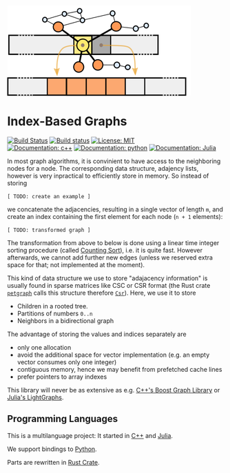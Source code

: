 ![](docs/src/julia/assets/logo.png)

Index-Based Graphs
==================

[![Build Status][travis]](https://travis-ci.com/EQt/graphidx)
[![Build status][appveyor]](https://ci.appveyor.com/project/EQt/graphidx)
[![License: MIT][license-img]](LICENSE.md)
      
[![Documentation: c++][docs-cxx]](https://eqt.github.io/graphidx/cxx)
[![Documentation: python][docs-python]](https://eqt.github.io/graphidx/python)
[![Documentation: Julia][docs-julia]](https://eqt.github.io/graphidx/julia)


In most graph algorithms, it is convinient to have access to the neighboring nodes for a node.
The corresponding data structure, adajency lists, however is very inpractical to efficiently store in memory.
So instead of storing
```
[ TODO: create an example ]
```
we concatenate the adjacencies, resulting in a single vector of length `m`, and create an index containing the first element for each node (`n + 1` elements):
```
[ TODO: transformed graph ]
```
The transformation from above to below is done using a linear time integer sorting procedure (called [Counting Sort](https://en.wikipedia.org/wiki/Counting_sort)), i.e. it is quite fast.
However afterwards, we cannot add further new edges (unless we reserved extra space for that; not implemented at the moment).


This kind of data structure we use to store "adajacency information" is usually found in sparse matrices like CSC or CSR format (the Rust crate
[`petgraph`](https://github.com/bluss/petgraph)
calls this structure therefore 
[`Csr`](https://docs.rs/petgraph/0.4.13/petgraph/csr/struct.Csr.html)).
Here, we use it to store
- Children in a rooted tree.
- Partitions of numbers `0..n`
- Neighbors in a bidirectional graph

The advantage of storing the values and indices separately are
- only one allocation
- avoid the additional space for vector implementation (e.g. an empty vector consumes only one integer)
- contiguous memory, hence we may benefit from prefetched cache lines
- prefer pointers to array indexes

This library will never be as extensive as e.g. 
[C++'s Boost Graph Library](https://www.boost.org/doc/libs/1_69_0/libs/graph/doc/index.htlm) or
[Julia's LightGraphs](https://github.com/JuliaGraphs/LightGraphs.jl).


Programming Languages
-------------------

This is a multilanguage project:
It started in
[C++](https://eqt.github.io/graphidx/cxx) and
[Julia](https://eqt.github.io/graphidx/julia).

We support bindings to
[Python](https://eqt.github.io/graphidx/python).

Parts are rewritten in
[Rust Crate](https://eqt.github.io/graphidx/rust).


[travis]: https://app.travis-ci.com/EQt/graphidx.svg?branch=main
[appveyor]: https://ci.appveyor.com/api/projects/status/2km8vnder45ws2mx?svg=true
[docs-julia]: https://img.shields.io/badge/docs-julia-blue.svg
[docs-cxx]: https://img.shields.io/badge/docs-cxx-0298c3.svg
[docs-python]: https://img.shields.io/badge/docs-python-0298c3.svg
[license-img]: https://img.shields.io/badge/license-MIT-brightgreen.svg
